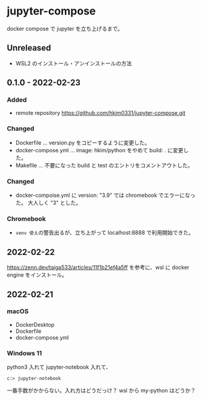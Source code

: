 # jupyter-compose

docker compose で jupyter を立ち上げるまで。

## Unreleased
- WSL2 のインストール・アンインストールの方法

## 0.1.0 - 2022-02-23
### Added
- remote repository https://github.com/hkim0331/jupyter-compose.git

### Changed
- Dockerfile ... version.py をコピーするように変更した。
- docker-compose.yml ...  image: hkim/python をやめて build: . に変更した。
- Makefile ... 不要になった build と test のエントリをコメントアウトした。

### Changed
- docker-compoise.yml に version: "3.9" では chromebook でエラーになった。
  大人しく "3" とした。

### Chromebook
- `venv 使え`の警告出るが、立ち上がって localhost:8888 で利用開始できた。

## 2022-02-22

https://zenn.dev/taiga533/articles/11f1b21ef4a5ff
を参考に、wsl に docker engine をインストール。

## 2022-02-21
### macOS
* DockerDesktop
* Dockerfile
* docker-compose.yml

### Windows 11
python3 入れて jupyter-notebook 入れて、

    c:> jupyter-notebook

一番手数がかからない。入れ方はどうだっけ？
wsl から my-python はどうか？

